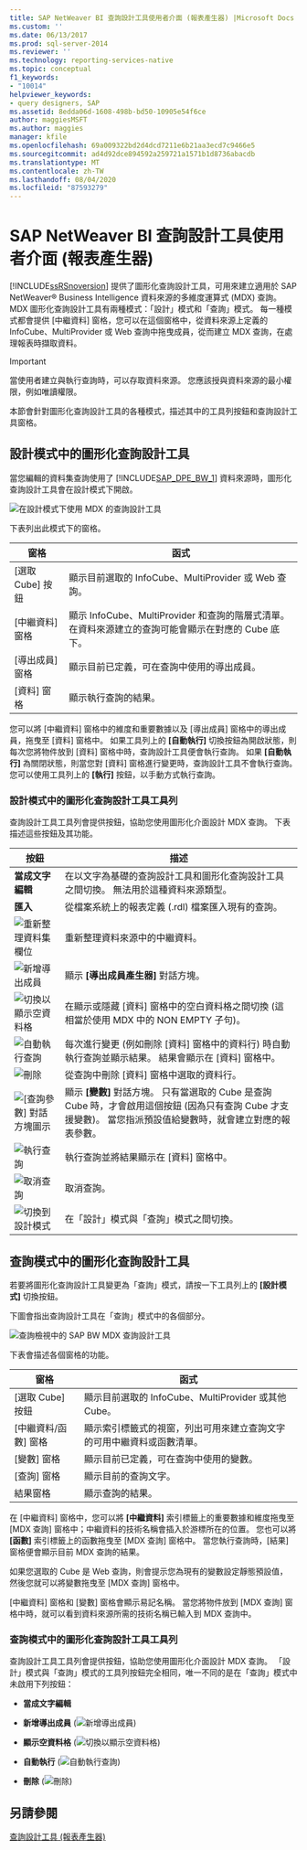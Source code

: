 ```yaml
---
title: SAP NetWeaver BI 查詢設計工具使用者介面 (報表產生器) |Microsoft Docs
ms.custom: ''
ms.date: 06/13/2017
ms.prod: sql-server-2014
ms.reviewer: ''
ms.technology: reporting-services-native
ms.topic: conceptual
f1_keywords:
- "10014"
helpviewer_keywords:
- query designers, SAP
ms.assetid: 8edda06d-1608-498b-bd50-10905e54f6ce
author: maggiesMSFT
ms.author: maggies
manager: kfile
ms.openlocfilehash: 69a009322bd2d4dcd7211e6b21aa3ecd7c9466e5
ms.sourcegitcommit: ad4d92dce894592a259721a1571b1d8736abacdb
ms.translationtype: MT
ms.contentlocale: zh-TW
ms.lasthandoff: 08/04/2020
ms.locfileid: "87593279"
---
```

# <a name="sap-netweaver-bi-query-designer-user-interface-report-builder"></a>SAP NetWeaver BI 查詢設計工具使用者介面 (報表產生器)
  [!INCLUDE[ssRSnoversion](../includes/ssrsnoversion-md.md)] 提供了圖形化查詢設計工具，可用來建立適用於 SAP NetWeaver® Business Intelligence 資料來源的多維度運算式 (MDX) 查詢。 MDX 圖形化查詢設計工具有兩種模式：「設計」模式和「查詢」模式。 每一種模式都會提供 [中繼資料] 窗格，您可以在這個窗格中，從資料來源上定義的 InfoCube、MultiProvider 或 Web 查詢中拖曳成員，從而建立 MDX 查詢，在處理報表時擷取資料。

> [!IMPORTANT]
>  當使用者建立與執行查詢時，可以存取資料來源。 您應該授與資料來源的最小權限，例如唯讀權限。

 本節會針對圖形化查詢設計工具的各種模式，描述其中的工具列按鈕和查詢設計工具窗格。

## <a name="graphical-query-designer-in-design-mode"></a>設計模式中的圖形化查詢設計工具
 當您編輯的資料集查詢使用了 [!INCLUDE[SAP_DPE_BW_1](../includes/sap-dpe-bw-1-md.md)] 資料來源時，圖形化查詢設計工具會在設計模式下開啟。

 ![在設計模式下使用 MDX 的查詢設計工具](media/rsqd-dssapbw-mdx-designmode.gif "在設計模式下使用 MDX 的查詢設計工具")

 下表列出此模式下的窗格。

|窗格|函式|
|----------|--------------|
|[選取 Cube] 按鈕|顯示目前選取的 InfoCube、MultiProvider 或 Web 查詢。|
|[中繼資料] 窗格|顯示 InfoCube、MultiProvider 和查詢的階層式清單。 在資料來源建立的查詢可能會顯示在對應的 Cube 底下。|
|[導出成員] 窗格|顯示目前已定義，可在查詢中使用的導出成員。|
|[資料] 窗格|顯示執行查詢的結果。|

 您可以將 [中繼資料] 窗格中的維度和重要數據以及 [導出成員] 窗格中的導出成員，拖曳至 [資料] 窗格中。 如果工具列上的 **[自動執行]** 切換按鈕為開啟狀態，則每次您將物件放到 [資料] 窗格中時，查詢設計工具便會執行查詢。 如果 **[自動執行]** 為關閉狀態，則當您對 [資料] 窗格進行變更時，查詢設計工具不會執行查詢。 您可以使用工具列上的 **[執行]** 按鈕，以手動方式執行查詢。

### <a name="toolbar-for-the-graphical-query-designer-in-design-mode-toolbar"></a>設計模式中的圖形化查詢設計工具工具列
 查詢設計工具工具列會提供按鈕，協助您使用圖形化介面設計 MDX 查詢。 下表描述這些按鈕及其功能。

|按鈕|描述|
|------------|-----------------|
|**當成文字編輯**|在以文字為基礎的查詢設計工具和圖形化查詢設計工具之間切換。 無法用於這種資料來源類型。|
|**匯入**|從檔案系統上的報表定義 (.rdl) 檔案匯入現有的查詢。|
|![重新整理資料集欄位](media/rsqdicon-refreshfields.gif "重新整理資料集欄位")|重新整理資料來源中的中繼資料。|
|![新增導出成員](../analysis-services/media/rsqdicon-addcalculatedmember.gif "加入導出成員")|顯示 **[導出成員產生器]** 對話方塊。|
|![切換以顯示空資料格](../analysis-services/media/rsqdicon-showemptycells.gif "切換以顯示空資料格")|在顯示或隱藏 [資料] 窗格中的空白資料格之間切換 (這相當於使用 MDX 中的 NON EMPTY 子句)。|
|![自動執行查詢](../analysis-services/media/rsqdicon-autoexecute.gif "自動執行查詢")|每次進行變更 (例如刪除 [資料] 窗格中的資料行) 時自動執行查詢並顯示結果。 結果會顯示在 [資料] 窗格中。|
|![刪除](../analysis-services/media/rsqdicon-delete.gif "刪除")|從查詢中刪除 [資料] 窗格中選取的資料行。|
|![[查詢參數] 對話方塊圖示](../analysis-services/media/iconqueryparameter.gif "[查詢參數] 對話方塊圖示")|顯示 **[變數]** 對話方塊。 只有當選取的 Cube 是查詢 Cube 時，才會啟用這個按鈕 (因為只有查詢 Cube 才支援變數)。 當您指派預設值給變數時，就會建立對應的報表參數。|
|![執行查詢](../analysis-services/media/rsqdicon-run.gif "執行查詢")|執行查詢並將結果顯示在 [資料] 窗格中。|
|![取消查詢](../analysis-services/media/rsqdicon-cancel.gif "取消查詢")|取消查詢。|
|![切換到設計模式](../analysis-services/media/rsqdicon-designmode.gif "切換到設計模式")|在「設計」模式與「查詢」模式之間切換。|

## <a name="graphical-query-designer-in-query-mode"></a>查詢模式中的圖形化查詢設計工具
 若要將圖形化查詢設計工具變更為「查詢」模式，請按一下工具列上的 **[設計模式]** 切換按鈕。

 下圖會指出查詢設計工具在「查詢」模式中的各個部分。

 ![查詢檢視中的 SAP BW MDX 查詢設計工具](media/rsqd-dssapbw-mdx-querymode.gif "查詢檢視中的 SAP BW MDX 查詢設計工具")

 下表會描述各個窗格的功能。

|窗格|函式|
|----------|--------------|
|[選取 Cube] 按鈕|顯示目前選取的 InfoCube、MultiProvider 或其他 Cube。|
|[中繼資料/函數] 窗格|顯示索引標籤式的視窗，列出可用來建立查詢文字的可用中繼資料或函數清單。|
|[變數] 窗格|顯示目前已定義，可在查詢中使用的變數。|
|[查詢] 窗格|顯示目前的查詢文字。|
|結果窗格|顯示查詢的結果。|

 在 [中繼資料] 窗格中，您可以將 **[中繼資料]** 索引標籤上的重要數據和維度拖曳至 [MDX 查詢] 窗格中；中繼資料的技術名稱會插入於游標所在的位置。 您也可以將 **[函數]** 索引標籤上的函數拖曳至 [MDX 查詢] 窗格中。 當您執行查詢時，[結果] 窗格便會顯示目前 MDX 查詢的結果。

 如果您選取的 Cube 是 Web 查詢，則會提示您為現有的變數設定靜態預設值， 然後您就可以將變數拖曳至 [MDX 查詢] 窗格中。

 [中繼資料] 窗格和 [變數] 窗格會顯示易記名稱。 當您將物件放到 [MDX 查詢] 窗格中時，就可以看到資料來源所需的技術名稱已輸入到 MDX 查詢中。

### <a name="toolbar-for-the-graphical-query-designer-in-query-mode"></a>查詢模式中的圖形化查詢設計工具工具列
 查詢設計工具工具列會提供按鈕，協助您使用圖形化介面設計 MDX 查詢。 「設計」模式與「查詢」模式的工具列按鈕完全相同，唯一不同的是在「查詢」模式中未啟用下列按鈕：

-   **當成文字編輯**

-   **新增導出成員** (![新增導出成員](../analysis-services/media/rsqdicon-addcalculatedmember.gif "加入導出成員"))

-   **顯示空資料格** (![切換以顯示空資料格](../analysis-services/media/rsqdicon-showemptycells.gif "切換以顯示空資料格"))

-   **自動執行** (![自動執行查詢](../analysis-services/media/rsqdicon-autoexecute.gif "自動執行查詢"))

-   **刪除** (![刪除](../analysis-services/media/rsqdicon-delete.gif "刪除"))

## <a name="see-also"></a>另請參閱
 [查詢設計工具 &#40;報表產生器&#41;](../../2014/reporting-services/query-designers-report-builder.md)


